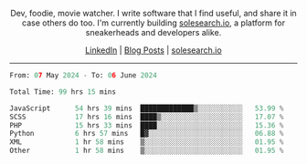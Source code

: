 <p align="center">Dev, foodie, movie watcher. I write software that I find useful, and share it in case others do too. I'm currently building <a href="https://solesearch.io">solesearch.io</a>, a platform for sneakerheads and developers alike.</p>
<p align="center">
  <a href="https://www.linkedin.com/in/peter-rauscher">LinkedIn</a>
  |
  <a href="https://dev.to/peterrauscher">Blog Posts</a>
  |
  <a href="https://solesearch.io">solesearch.io</a>
</p>
<hr/>
<!--START_SECTION:waka-->

```python
From: 07 May 2024 - To: 06 June 2024

Total Time: 99 hrs 15 mins

JavaScript      54 hrs 39 mins  █████████████▒░░░░░░░░░░░   53.99 %
SCSS            17 hrs 16 mins  ████▒░░░░░░░░░░░░░░░░░░░░   17.07 %
PHP             15 hrs 33 mins  ████░░░░░░░░░░░░░░░░░░░░░   15.36 %
Python          6 hrs 57 mins   █▓░░░░░░░░░░░░░░░░░░░░░░░   06.88 %
XML             1 hr 58 mins    ▒░░░░░░░░░░░░░░░░░░░░░░░░   01.95 %
Other           1 hr 58 mins    ▒░░░░░░░░░░░░░░░░░░░░░░░░   01.95 %
```

<!--END_SECTION:waka-->
